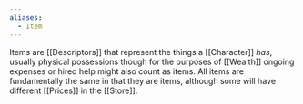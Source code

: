 ```yaml
---
aliases:
  - Item
---
```

Items are [[Descriptors]] that represent the things a [[Character]] *has*, usually physical possessions though for the purposes of [[Wealth]] ongoing expenses or hired help might also count as items. All items are fundamentally the same in that they are items, although some will have different [[Prices]] in the [[Store]].